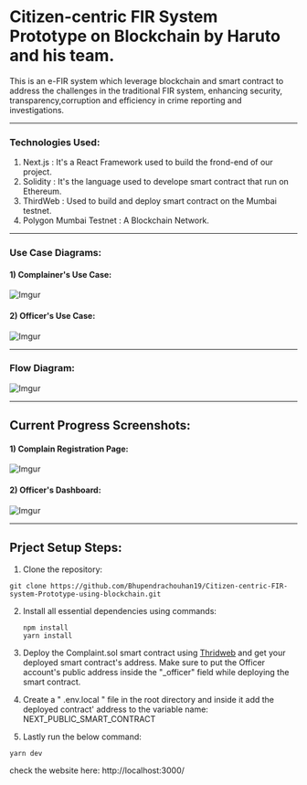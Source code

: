 # Citizen-centric FIR System Prototype on Blockchain by Haruto and his team.
 
This is an e-FIR system which leverage blockchain and smart contract to address the challenges in the traditional FIR system, enhancing security, transparency,corruption and efficiency in crime reporting and investigations.

------  

### Technologies Used:
1) Next.js : It's a React Framework used to build the frond-end of our project.   
2) Solidity : It's the language used to develope smart contract that run on Ethereum.
3) ThirdWeb : Used to build and deploy smart contract on the Mumbai testnet.
4) Polygon Mumbai Testnet : A Blockchain Network.

------  

### Use Case Diagrams:
 
#### 1) Complainer's Use Case: 
![Imgur](https://imgur.com/ScPkmgC.jpg)

#### 2) Officer's Use Case:
![Imgur](https://imgur.com/PxLhpAn.jpg)

------  

### Flow Diagram:
![Imgur](https://imgur.com/SbMTsrb.jpg)

------  

## Current Progress Screenshots:
#### 1) Complain Registration Page:
![Imgur](https://imgur.com/PAR56Vm.jpg)

#### 2) Officer's Dashboard:
![Imgur](https://imgur.com/Drtfdmo.jpg)

------  

## Prject Setup Steps:
1. Clone the repository:
```
git clone https://github.com/Bhupendrachouhan19/Citizen-centric-FIR-system-Prototype-using-blockchain.git
```
2. Install all essential dependencies using commands:  
    ```
    npm install
    yarn install
    ```

3. Deploy the Complaint.sol smart contract using [Thridweb](https://thirdweb.com/dashboard) and get your deployed smart contract's address.
Make sure to put the Officer account's public address inside the "_officer" field while deploying the smart contract.

4. Create a " .env.local " file in the root directory and inside it add the deployed contract' address to the variable name:  NEXT_PUBLIC_SMART_CONTRACT

5. Lastly run the below command:
```
yarn dev
```
check the website here: http://localhost:3000/